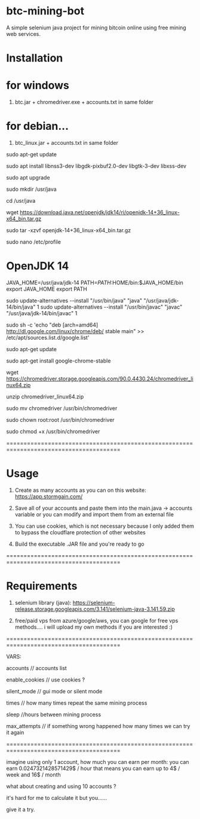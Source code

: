 # btc-mining-bot

A simple selenium java project for mining bitcoin online using free mining web services.

# Installation

# for windows
1) btc.jar + chromedriver.exe + accounts.txt in same folder 

# for debian...

1) btc_linux.jar + accounts.txt in same folder 



sudo apt-get update

sudo apt install libnss3-dev libgdk-pixbuf2.0-dev libgtk-3-dev libxss-dev

sudo apt upgrade

sudo mkdir /usr/java

cd /usr/java

wget https://download.java.net/openjdk/jdk14/ri/openjdk-14+36_linux-x64_bin.tar.gz

sudo tar -xzvf openjdk-14+36_linux-x64_bin.tar.gz

sudo nano /etc/profile


# OpenJDK 14
JAVA_HOME=/usr/java/jdk-14
PATH=$PATH:$HOME/bin:$JAVA_HOME/bin
export JAVA_HOME
export PATH

sudo update-alternatives --install "/usr/bin/java" "java" "/usr/java/jdk-14/bin/java" 1
sudo update-alternatives --install "/usr/bin/javac" "javac" "/usr/java/jdk-14/bin/javac" 1


sudo sh -c 'echo "deb [arch=amd64] http://dl.google.com/linux/chrome/deb/ stable main" >> /etc/apt/sources.list.d/google.list'

sudo apt-get update 

sudo apt-get install google-chrome-stable

wget https://chromedriver.storage.googleapis.com/90.0.4430.24/chromedriver_linux64.zip

unzip chromedriver_linux64.zip

sudo mv chromedriver /usr/bin/chromedriver

sudo chown root:root /usr/bin/chromedriver

sudo chmod +x /usr/bin/chromedriver




=======================================================================================

# Usage

1) Create as many accounts as you can on this website:
https://app.stormgain.com/

2) Save all of your accounts and paste them into the main.java -> accounts variable or you can modify and import them from an external file

4) You can use cookies, which is not necessary because I only added them to bypass the cloudflare protection of other websites

6) Build the executable .JAR file and you're ready to go


=======================================================================================

# Requirements

1) selenium library (java):
https://selenium-release.storage.googleapis.com/3.141/selenium-java-3.141.59.zip

2) free/paid vps from azure/google/aws, you can google for free vps methods.... i will upload my own methods if you are interested :)

=======================================================================================

VARS:

accounts // accounts list

enable_cookies // use cookies ?

silent_mode // gui mode or silent mode

times // how many times repeat the same mining process

sleep //hours between mining process

max_attempts // if something wrong happened how many times we can try it again


=======================================================================================

imagine using only 1 account, how much you can earn per month:
you can earn 0.0247321428571429$ / hour
that means you can earn up to 4$ / week
and 16$ / month



what about creating and using 10 accounts ?

it's hard for me to calculate it but you......

give it a try.

